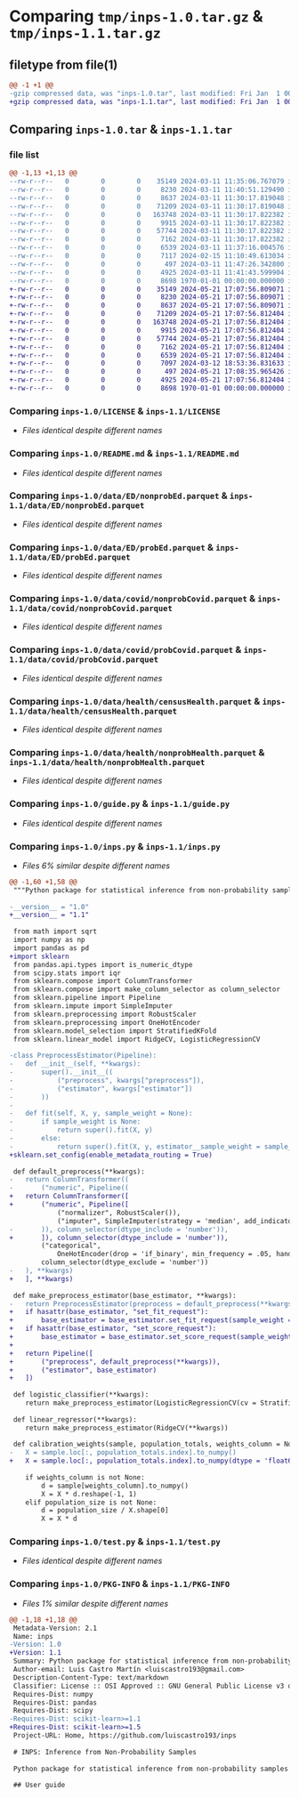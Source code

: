 # Comparing `tmp/inps-1.0.tar.gz` & `tmp/inps-1.1.tar.gz`

## filetype from file(1)

```diff
@@ -1 +1 @@
-gzip compressed data, was "inps-1.0.tar", last modified: Fri Jan  1 00:00:00 2016, max compression
+gzip compressed data, was "inps-1.1.tar", last modified: Fri Jan  1 00:00:00 2016, max compression
```

## Comparing `inps-1.0.tar` & `inps-1.1.tar`

### file list

```diff
@@ -1,13 +1,13 @@
--rw-r--r--   0        0        0    35149 2024-03-11 11:35:06.767079 inps-1.0/LICENSE
--rw-r--r--   0        0        0     8230 2024-03-11 11:40:51.129490 inps-1.0/README.md
--rw-r--r--   0        0        0     8637 2024-03-11 11:30:17.819048 inps-1.0/data/ED/nonprobEd.parquet
--rw-r--r--   0        0        0    71209 2024-03-11 11:30:17.819048 inps-1.0/data/ED/probEd.parquet
--rw-r--r--   0        0        0   163748 2024-03-11 11:30:17.822382 inps-1.0/data/covid/nonprobCovid.parquet
--rw-r--r--   0        0        0     9915 2024-03-11 11:30:17.822382 inps-1.0/data/covid/probCovid.parquet
--rw-r--r--   0        0        0    57744 2024-03-11 11:30:17.822382 inps-1.0/data/health/censusHealth.parquet
--rw-r--r--   0        0        0     7162 2024-03-11 11:30:17.822382 inps-1.0/data/health/nonprobHealth.parquet
--rw-r--r--   0        0        0     6539 2024-03-11 11:37:16.004576 inps-1.0/guide.py
--rw-r--r--   0        0        0     7117 2024-02-15 11:10:49.613034 inps-1.0/inps.py
--rw-r--r--   0        0        0      497 2024-03-11 11:47:26.342800 inps-1.0/pyproject.toml
--rw-r--r--   0        0        0     4925 2024-03-11 11:41:43.599904 inps-1.0/test.py
--rw-r--r--   0        0        0     8698 1970-01-01 00:00:00.000000 inps-1.0/PKG-INFO
+-rw-r--r--   0        0        0    35149 2024-05-21 17:07:56.809071 inps-1.1/LICENSE
+-rw-r--r--   0        0        0     8230 2024-05-21 17:07:56.809071 inps-1.1/README.md
+-rw-r--r--   0        0        0     8637 2024-05-21 17:07:56.809071 inps-1.1/data/ED/nonprobEd.parquet
+-rw-r--r--   0        0        0    71209 2024-05-21 17:07:56.812404 inps-1.1/data/ED/probEd.parquet
+-rw-r--r--   0        0        0   163748 2024-05-21 17:07:56.812404 inps-1.1/data/covid/nonprobCovid.parquet
+-rw-r--r--   0        0        0     9915 2024-05-21 17:07:56.812404 inps-1.1/data/covid/probCovid.parquet
+-rw-r--r--   0        0        0    57744 2024-05-21 17:07:56.812404 inps-1.1/data/health/censusHealth.parquet
+-rw-r--r--   0        0        0     7162 2024-05-21 17:07:56.812404 inps-1.1/data/health/nonprobHealth.parquet
+-rw-r--r--   0        0        0     6539 2024-05-21 17:07:56.812404 inps-1.1/guide.py
+-rw-r--r--   0        0        0     7097 2024-03-12 18:53:36.831633 inps-1.1/inps.py
+-rw-r--r--   0        0        0      497 2024-05-21 17:08:35.965426 inps-1.1/pyproject.toml
+-rw-r--r--   0        0        0     4925 2024-05-21 17:07:56.812404 inps-1.1/test.py
+-rw-r--r--   0        0        0     8698 1970-01-01 00:00:00.000000 inps-1.1/PKG-INFO
```

### Comparing `inps-1.0/LICENSE` & `inps-1.1/LICENSE`

 * *Files identical despite different names*

### Comparing `inps-1.0/README.md` & `inps-1.1/README.md`

 * *Files identical despite different names*

### Comparing `inps-1.0/data/ED/nonprobEd.parquet` & `inps-1.1/data/ED/nonprobEd.parquet`

 * *Files identical despite different names*

### Comparing `inps-1.0/data/ED/probEd.parquet` & `inps-1.1/data/ED/probEd.parquet`

 * *Files identical despite different names*

### Comparing `inps-1.0/data/covid/nonprobCovid.parquet` & `inps-1.1/data/covid/nonprobCovid.parquet`

 * *Files identical despite different names*

### Comparing `inps-1.0/data/covid/probCovid.parquet` & `inps-1.1/data/covid/probCovid.parquet`

 * *Files identical despite different names*

### Comparing `inps-1.0/data/health/censusHealth.parquet` & `inps-1.1/data/health/censusHealth.parquet`

 * *Files identical despite different names*

### Comparing `inps-1.0/data/health/nonprobHealth.parquet` & `inps-1.1/data/health/nonprobHealth.parquet`

 * *Files identical despite different names*

### Comparing `inps-1.0/guide.py` & `inps-1.1/guide.py`

 * *Files identical despite different names*

### Comparing `inps-1.0/inps.py` & `inps-1.1/inps.py`

 * *Files 6% similar despite different names*

```diff
@@ -1,60 +1,58 @@
 """Python package for statistical inference from non-probability samples"""
 
-__version__ = "1.0"
+__version__ = "1.1"
 
 from math import sqrt
 import numpy as np
 import pandas as pd
+import sklearn
 from pandas.api.types import is_numeric_dtype
 from scipy.stats import iqr
 from sklearn.compose import ColumnTransformer
 from sklearn.compose import make_column_selector as column_selector
 from sklearn.pipeline import Pipeline
 from sklearn.impute import SimpleImputer
 from sklearn.preprocessing import RobustScaler
 from sklearn.preprocessing import OneHotEncoder
 from sklearn.model_selection import StratifiedKFold
 from sklearn.linear_model import RidgeCV, LogisticRegressionCV
 
-class PreprocessEstimator(Pipeline):
-	def __init__(self, **kwargs):
-		super().__init__((
-			("preprocess", kwargs["preprocess"]),
-			("estimator", kwargs["estimator"])
-		))
-	
-	def fit(self, X, y, sample_weight = None):
-		if sample_weight is None:
-			return super().fit(X, y)
-		else:
-			return super().fit(X, y, estimator__sample_weight = sample_weight)
+sklearn.set_config(enable_metadata_routing = True)
 
 def default_preprocess(**kwargs):
-	return ColumnTransformer((
-		("numeric", Pipeline((
+	return ColumnTransformer([
+		("numeric", Pipeline([
 			("normalizer", RobustScaler()),
 			("imputer", SimpleImputer(strategy = 'median', add_indicator = True, copy = False))
-		)), column_selector(dtype_include = 'number')),
+		]), column_selector(dtype_include = 'number')),
 		("categorical",
 			OneHotEncoder(drop = 'if_binary', min_frequency = .05, handle_unknown = 'infrequent_if_exist'),
 		column_selector(dtype_exclude = 'number'))
-	), **kwargs)
+	], **kwargs)
 
 def make_preprocess_estimator(base_estimator, **kwargs):
-	return PreprocessEstimator(preprocess = default_preprocess(**kwargs), estimator = base_estimator)
+	if hasattr(base_estimator, "set_fit_request"):
+		base_estimator = base_estimator.set_fit_request(sample_weight = True)
+	if hasattr(base_estimator, "set_score_request"):
+		base_estimator = base_estimator.set_score_request(sample_weight = True)
+	
+	return Pipeline([
+		("preprocess", default_preprocess(**kwargs)),
+		("estimator", base_estimator)
+	])
 
 def logistic_classifier(**kwargs):
 	return make_preprocess_estimator(LogisticRegressionCV(cv = StratifiedKFold(shuffle = True, random_state = 0), scoring = 'neg_log_loss', max_iter = 1000, **kwargs))
 
 def linear_regressor(**kwargs):
 	return make_preprocess_estimator(RidgeCV(**kwargs))
 
 def calibration_weights(sample, population_totals, weights_column = None, population_size = None, max_steps = 1000, tolerance = 1e-6):
-	X = sample.loc[:, population_totals.index].to_numpy()
+	X = sample.loc[:, population_totals.index].to_numpy(dtype = 'float64')
 	
 	if weights_column is not None:
 		d = sample[weights_column].to_numpy()
 		X = X * d.reshape(-1, 1)
 	elif population_size is not None:
 		d = population_size / X.shape[0]
 		X = X * d
```

### Comparing `inps-1.0/test.py` & `inps-1.1/test.py`

 * *Files identical despite different names*

### Comparing `inps-1.0/PKG-INFO` & `inps-1.1/PKG-INFO`

 * *Files 1% similar despite different names*

```diff
@@ -1,18 +1,18 @@
 Metadata-Version: 2.1
 Name: inps
-Version: 1.0
+Version: 1.1
 Summary: Python package for statistical inference from non-probability samples
 Author-email: Luis Castro Martín <luiscastro193@gmail.com>
 Description-Content-Type: text/markdown
 Classifier: License :: OSI Approved :: GNU General Public License v3 or later (GPLv3+)
 Requires-Dist: numpy
 Requires-Dist: pandas
 Requires-Dist: scipy
-Requires-Dist: scikit-learn>=1.1
+Requires-Dist: scikit-learn>=1.5
 Project-URL: Home, https://github.com/luiscastro193/inps
 
 # INPS: Inference from Non-Probability Samples
 
 Python package for statistical inference from non-probability samples.
 
 ## User guide
```

